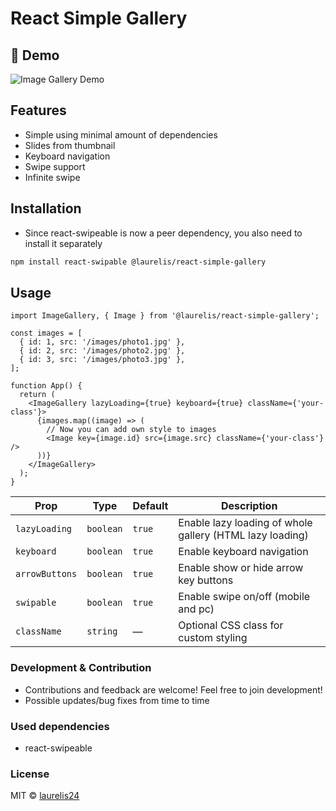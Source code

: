 # React Simple Gallery

## 📸 Demo

![Image Gallery Demo](https://raw.githubusercontent.com/laurelis24/simple-react-gallery/refs/heads/main/screenshots/gallery.gif)

## Features

- Simple using minimal amount of dependencies
- Slides from thumbnail
- Keyboard navigation
- Swipe support
- Infinite swipe

## Installation

- Since react-swipeable is now a peer dependency, you also need to install it separately

```bash
npm install react-swipable @laurelis/react-simple-gallery
```

## Usage

```tsx
import ImageGallery, { Image } from '@laurelis/react-simple-gallery';

const images = [
  { id: 1, src: '/images/photo1.jpg' },
  { id: 2, src: '/images/photo2.jpg' },
  { id: 3, src: '/images/photo3.jpg' },
];

function App() {
  return (
    <ImageGallery lazyLoading={true} keyboard={true} className={'your-class'}>
      {images.map((image) => (
        // Now you can add own style to images
        <Image key={image.id} src={image.src} className={'your-class'} />
      ))}
    </ImageGallery>
  );
}
```

| Prop           | Type      | Default | Description                                              |
| -------------- | --------- | ------- | -------------------------------------------------------- |
| `lazyLoading`  | `boolean` | `true`  | Enable lazy loading of whole gallery (HTML lazy loading) |
| `keyboard`     | `boolean` | `true`  | Enable keyboard navigation                               |
| `arrowButtons` | `boolean` | `true`  | Enable show or hide arrow key buttons                    |
| `swipable`     | `boolean` | `true`  | Enable swipe on/off (mobile and pc)                      |
| `className`    | `string`  | —       | Optional CSS class for custom styling                    |

### Development & Contribution

- Contributions and feedback are welcome! Feel free to join development!
- Possible updates/bug fixes from time to time

### Used dependencies

- react-swipeable

### License

MIT © [laurelis24](https://github.com/laurelis24)

